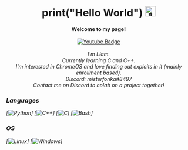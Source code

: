 <h1 align="center">print("Hello World") <img src="https://github.com/wervlad/wervlad/assets/24524555/766d336d-b87d-44ba-807c-c51de2bc6b4d" width="28px" alt="👋"></h1>

<p align="center">
    <b>Welcome to my page!</b><br><br>
    <a href="https://www.youtube.com/@chr0mebookHacks/videos">
    <img src="https://img.shields.io/badge/YouTube-red?style=for-the-badge&logo=youtube&logoColor=white" alt="Youtube Badge"/>
  </a><br><br>
    <i>
        I'm Liam.<br>
        Currently learning C and C++.<br>
        I'm interested in ChromeOS and love finding out exploits in it (mainly enrollment based).<br>
        Discord: misterfonka#8497<br>
        Contact me on Discord to colab on a project together!
        
### Languages        
[![Python](https://img.shields.io/badge/python-black?style=for-the-badge&logo=python)]
[![C++](https://img.shields.io/badge/c++-black?style=for-the-badge&logo=cplusplus)]
[![C](https://img.shields.io/badge/c-black?style=for-the-badge&logo=c)]
[![Bash](https://img.shields.io/badge/bash-black?style=for-the-badge&logo=gnu-bash&logoColor=white)]



### OS
[![Linux](https://img.shields.io/badge/linux-black?style=for-the-badge&logo=Linux)]
[![Windows](https://img.shields.io/badge/Windows-black?style=for-the-badge&logo=Windows)]
